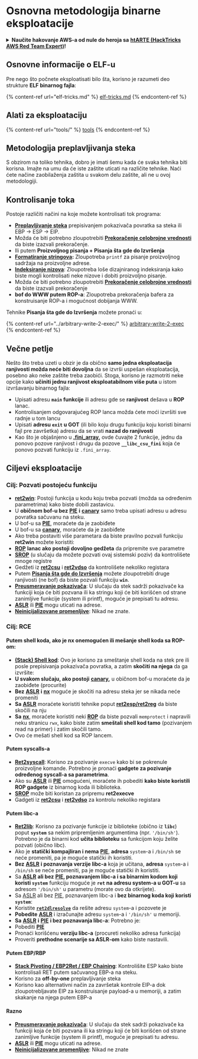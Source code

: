 # Osnovna metodologija binarne eksploatacije

<details>

<summary><strong>Naučite hakovanje AWS-a od nule do heroja sa</strong> <a href="https://training.hacktricks.xyz/courses/arte"><strong>htARTE (HackTricks AWS Red Team Expert)</strong></a><strong>!</strong></summary>

Drugi načini podrške HackTricks-u:

* Ako želite da vidite **vašu kompaniju reklamiranu na HackTricks-u** ili **preuzmete HackTricks u PDF formatu** proverite [**PLANOVE ZA PRIJAVU**](https://github.com/sponsors/carlospolop)!
* Nabavite [**zvanični PEASS & HackTricks swag**](https://peass.creator-spring.com)
* Otkrijte [**The PEASS Family**](https://opensea.io/collection/the-peass-family), našu kolekciju ekskluzivnih [**NFT-ova**](https://opensea.io/collection/the-peass-family)
* **Pridružite se** 💬 [**Discord grupi**](https://discord.gg/hRep4RUj7f) ili [**telegram grupi**](https://t.me/peass) ili nas **pratite** na **Twitteru** 🐦 [**@hacktricks\_live**](https://twitter.com/hacktricks\_live)**.**
* **Podelite svoje hakovanje trikove slanjem PR-ova na** [**HackTricks**](https://github.com/carlospolop/hacktricks) i [**HackTricks Cloud**](https://github.com/carlospolop/hacktricks-cloud) github repozitorijume.

</details>

## Osnovne informacije o ELF-u

Pre nego što počnete eksploatisati bilo šta, korisno je razumeti deo strukture **ELF binarnog fajla**:

{% content-ref url="elf-tricks.md" %}
[elf-tricks.md](elf-tricks.md)
{% endcontent-ref %}

## Alati za eksploataciju

{% content-ref url="tools/" %}
[tools](tools/)
{% endcontent-ref %}

## Metodologija preplavljivanja steka

S obzirom na toliko tehnika, dobro je imati šemu kada će svaka tehnika biti korisna. Imajte na umu da će iste zaštite uticati na različite tehnike. Naći ćete načine zaobilaženja zaštita u svakom delu zaštite, ali ne u ovoj metodologiji.

## Kontrolisanje toka

Postoje različiti načini na koje možete kontrolisati tok programa:

* [**Preplavljivanje steka**](../stack-overflow/) prepisivanjem pokazivača povratka sa steka ili EBP -> ESP -> EIP.
* Možda će biti potrebno zloupotrebiti [**Prekoračenje celobrojne vrednosti**](../integer-overflow.md) da biste izazvali prekoračenje.
* Ili putem **Proizvoljnog pisanja + Pisanja šta gde do Izvršenja**
* [**Formatiranje stringova**](../format-strings/)**:** Zloupotreba `printf` za pisanje proizvoljnog sadržaja na proizvoljne adrese.
* [**Indeksiranje nizova**](../array-indexing.md): Zloupotreba loše dizajniranog indeksiranja kako biste mogli kontrolisati neke nizove i dobiti proizvoljno pisanje.
* Možda će biti potrebno zloupotrebiti [**Prekoračenje celobrojne vrednosti**](../integer-overflow.md) da biste izazvali prekoračenje
* **bof do WWW putem ROP-a**: Zloupotreba prekoračenja bafera za konstruisanje ROP-a i mogućnost dobijanja WWW.

Tehnike **Pisanja šta gde do Izvršenja** možete pronaći u:

{% content-ref url="../arbitrary-write-2-exec/" %}
[arbitrary-write-2-exec](../arbitrary-write-2-exec/)
{% endcontent-ref %}

## Večne petlje

Nešto što treba uzeti u obzir je da obično **samo jedna eksploatacija ranjivosti možda neće biti dovoljna** da se izvrši uspešan eksploatacija, posebno ako neke zaštite treba zaobići. Stoga, korisno je razmotriti neke opcije kako **učiniti jednu ranjivost eksploatabilnom više puta** u istom izvršavanju binarnog fajla:

* Upisati adresu **`main` funkcije** ili adresu gde se **ranjivost** dešava u **ROP** lanac.
* Kontrolisanjem odgovarajućeg ROP lanca možda ćete moći izvršiti sve radnje u tom lancu
* Upisati **adresu `exit` u GOT** (ili bilo koju drugu funkciju koju koristi binarni fajl pre završetka) adresu da se vrati **nazad do ranjivosti**
* Kao što je objašnjeno u [**.fini\_array**](../arbitrary-write-2-exec/www2exec-.dtors-and-.fini\_array.md#eternal-loop)**,** ovde čuvajte 2 funkcije, jednu da ponovo pozove ranjivost i drugu da pozove **`__libc_csu_fini`** koja će ponovo pozvati funkciju iz `.fini_array`.

## Ciljevi eksploatacije

### Cilj: Pozvati postojeću funkciju

* [**ret2win**](./#ret2win): Postoji funkcija u kodu koju treba pozvati (možda sa određenim parametrima) kako biste dobili zastavicu.
* U **običnom bof-u bez** [**PIE**](../common-binary-protections-and-bypasses/pie/) **i** [**canary**](../common-binary-protections-and-bypasses/stack-canaries/) samo treba upisati adresu u adresu povratka sačuvanu na steku.
* U bof-u sa [**PIE**](../common-binary-protections-and-bypasses/pie/), moraćete da je zaobiđete
* U bof-u sa [**canary**](../common-binary-protections-and-bypasses/stack-canaries/), moraćete da je zaobiđete
* Ako treba postaviti više parametara da biste pravilno pozvali funkciju **ret2win** možete koristiti:
* [**ROP**](./#rop-and-ret2...-techniques) **lanac ako postoji dovoljno gedžeta** da pripremite sve parametre
* [**SROP**](../rop-return-oriented-programing/srop-sigreturn-oriented-programming.md) (u slučaju da možete pozvati ovaj sistemski poziv) da kontrolišete mnoge registre
* Gedžeti iz [**ret2csu**](../rop-return-oriented-programing/ret2csu.md) i [**ret2vdso**](../rop-return-oriented-programing/ret2vdso.md) da kontrolišete nekoliko registara
* Putem [**Pisanja šta gde do Izvršenja**](../arbitrary-write-2-exec/) možete zloupotrebiti druge ranjivosti (ne bof) da biste pozvali funkciju **`win`**.
* [**Preusmeravanje pokazivača**](../stack-overflow/pointer-redirecting.md): U slučaju da stek sadrži pokazivače ka funkciji koja će biti pozvana ili ka stringu koji će biti korišćen od strane zanimljive funkcije (system ili printf), moguće je prepisati tu adresu.
* [**ASLR**](../common-binary-protections-and-bypasses/aslr/) ili [**PIE**](../common-binary-protections-and-bypasses/pie/) mogu uticati na adrese.
* [**Neinicijalizovane promenljive**](../stack-overflow/uninitialized-variables.md): Nikad ne znate.

### Cilj: RCE

#### Putem shell koda, ako je nx onemogućen ili mešanje shell koda sa ROP-om:

* [**(Stack) Shell kod**](./#stack-shellcode): Ovo je korisno za smeštanje shell koda na stek pre ili posle prepisivanja pokazivača povratka, a zatim **skočiti na njega** da ga izvršite:
* **U svakom slučaju, ako postoji** [**canary**](../common-binary-protections-and-bypasses/stack-canaries/)**,** u običnom bof-u moraćete da je zaobiđete (procurite)
* **Bez** [**ASLR**](../common-binary-protections-and-bypasses/aslr/) **i** [**nx**](../common-binary-protections-and-bypasses/no-exec-nx.md) moguće je skočiti na adresu steka jer se nikada neće promeniti
* **Sa** [**ASLR**](../common-binary-protections-and-bypasses/aslr/) moraćete koristiti tehnike poput [**ret2esp/ret2reg**](../rop-return-oriented-programing/ret2esp-ret2reg.md) da biste skočili na nju
* **Sa** [**nx**](../common-binary-protections-and-bypasses/no-exec-nx.md), moraćete koristiti neki [**ROP**](../rop-return-oriented-programing/) da biste pozvali `memprotect` i napravili neku stranicu `rwx`, kako biste zatim **smeštali shell kod tamo** (pozivanjem read na primer) i zatim skočili tamo.
* Ovo će mešati shell kod sa ROP lancem.
#### Putem syscalls-a

* [**Ret2syscall**](../rop-return-oriented-programing/rop-syscall-execv.md): Korisno za pozivanje `execve` kako bi se pokrenule proizvoljne komande. Potrebno je pronaći **gadgete za pozivanje određenog syscall-a sa parametrima**.
* Ako su [**ASLR**](../common-binary-protections-and-bypasses/aslr/) ili [**PIE**](../common-binary-protections-and-bypasses/pie/) omogućeni, moraćete ih pobediti **kako biste koristili ROP gadgete** iz binarnog koda ili biblioteka.
* [**SROP**](../rop-return-oriented-programing/srop-sigreturn-oriented-programming.md) može biti koristan za pripremu **ret2execve**
* Gadgeti iz [**ret2csu**](../rop-return-oriented-programing/ret2csu.md) i [**ret2vdso**](../rop-return-oriented-programing/ret2vdso.md) za kontrolu nekoliko registara

#### Putem libc-a

* [**Ret2lib**](../rop-return-oriented-programing/ret2lib/): Korisno za pozivanje funkcije iz biblioteke (obično iz **`libc`**) poput **`system`** sa nekim pripremljenim argumentima (npr. `'/bin/sh'`). Potrebno je da binarni kod **učita biblioteku** sa funkcijom koju želite pozvati (obično libc).
* Ako je **statički kompajliran i nema** [**PIE**](../common-binary-protections-and-bypasses/pie/), **adresa** `system`-a i `/bin/sh` se neće promeniti, pa je moguće statički ih koristiti.
* **Bez** [**ASLR**](../common-binary-protections-and-bypasses/aslr/) **i poznavanja verzije libc-a** koja je učitana, **adresa** `system`-a i `/bin/sh` se neće promeniti, pa je moguće statički ih koristiti.
* Sa [**ASLR**](../common-binary-protections-and-bypasses/aslr/) **ali bez** [**PIE**](../common-binary-protections-and-bypasses/pie/)**, poznavanjem libc-a i sa binarnim kodom koji koristi `system`** funkciju moguće je **`ret` na adresu system-a u GOT-u** sa adresom `'/bin/sh'` u parametru (morate ovo da otkrijete).
* Sa [ASLR](../common-binary-protections-and-bypasses/aslr/) ali bez [PIE](../common-binary-protections-and-bypasses/pie/), poznavanjem libc-a i **bez binarnog koda koji koristi `system`**:
* Koristite [**`ret2dlresolve`**](../rop-return-oriented-programing/ret2dlresolve.md) da rešite adresu `system`-a i pozovete je&#x20;
* **Pobedite** [**ASLR**](../common-binary-protections-and-bypasses/aslr/) i izračunajte adresu `system`-a i `'/bin/sh'` u memoriji.
* **Sa** [**ASLR**](../common-binary-protections-and-bypasses/aslr/) **i** [**PIE**](../common-binary-protections-and-bypasses/pie/) **i bez poznavanja libc-a**: Potrebno je:
* Pobediti [**PIE**](../common-binary-protections-and-bypasses/pie/)
* Pronaći korišćenu **verziju libc-a** (procureti nekoliko adresa funkcija)
* Proveriti **prethodne scenarije sa ASLR-om** kako biste nastavili.

#### Putem EBP/RBP

* [**Stack Pivoting / EBP2Ret / EBP Chaining**](../stack-overflow/stack-pivoting-ebp2ret-ebp-chaining.md): Kontrolišite ESP kako biste kontrolisali RET putem sačuvanog EBP-a na steku.
* Korisno za **off-by-one** preplavljivanje steka
* Korisno kao alternativni način za završetak kontrole EIP-a dok zloupotrebljavate EIP za konstruisanje payload-a u memoriji, a zatim skakanje na njega putem EBP-a

#### Razno

* [**Preusmeravanje pokazivača**](../stack-overflow/pointer-redirecting.md): U slučaju da stek sadrži pokazivače ka funkciji koja će biti pozvana ili ka stringu koji će biti korišćen od strane zanimljive funkcije (system ili printf), moguće je prepisati tu adresu.
* [**ASLR**](../common-binary-protections-and-bypasses/aslr/) ili [**PIE**](../common-binary-protections-and-bypasses/pie/) mogu uticati na adrese.
* [**Neinicijalizovane promenljive**](../stack-overflow/uninitialized-variables.md): Nikad ne znate
